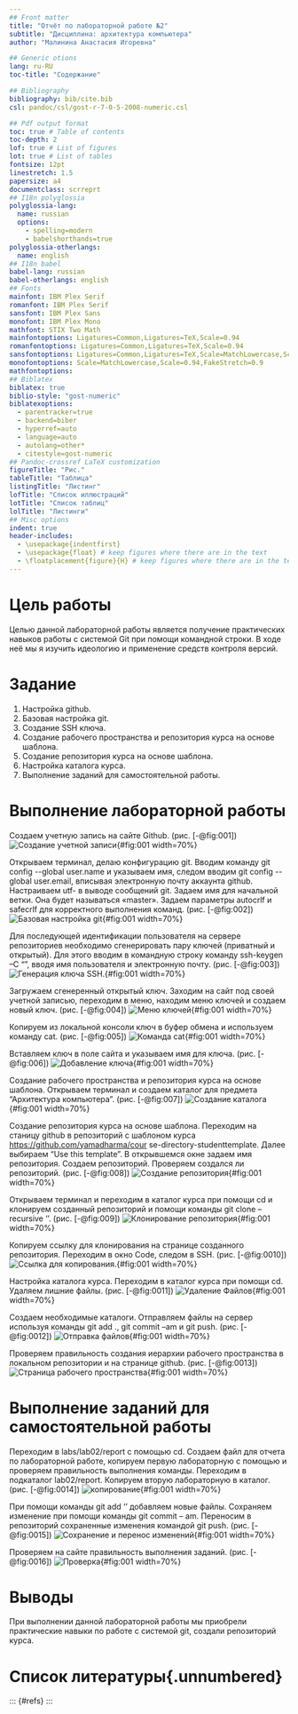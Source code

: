 ```yaml
---
## Front matter
title: "Отчёт по лабораторной работе №2"
subtitle: "Дисциплина: архитектура компьютера"
author: "Малинина Анастасия Игоревна"

## Generic otions
lang: ru-RU
toc-title: "Содержание"

## Bibliography
bibliography: bib/cite.bib
csl: pandoc/csl/gost-r-7-0-5-2008-numeric.csl

## Pdf output format
toc: true # Table of contents
toc-depth: 2
lof: true # List of figures
lot: true # List of tables
fontsize: 12pt
linestretch: 1.5
papersize: a4
documentclass: scrreprt
## I18n polyglossia
polyglossia-lang:
  name: russian
  options:
	- spelling=modern
	- babelshorthands=true
polyglossia-otherlangs:
  name: english
## I18n babel
babel-lang: russian
babel-otherlangs: english
## Fonts
mainfont: IBM Plex Serif
romanfont: IBM Plex Serif
sansfont: IBM Plex Sans
monofont: IBM Plex Mono
mathfont: STIX Two Math
mainfontoptions: Ligatures=Common,Ligatures=TeX,Scale=0.94
romanfontoptions: Ligatures=Common,Ligatures=TeX,Scale=0.94
sansfontoptions: Ligatures=Common,Ligatures=TeX,Scale=MatchLowercase,Scale=0.94
monofontoptions: Scale=MatchLowercase,Scale=0.94,FakeStretch=0.9
mathfontoptions:
## Biblatex
biblatex: true
biblio-style: "gost-numeric"
biblatexoptions:
  - parentracker=true
  - backend=biber
  - hyperref=auto
  - language=auto
  - autolang=other*
  - citestyle=gost-numeric
## Pandoc-crossref LaTeX customization
figureTitle: "Рис."
tableTitle: "Таблица"
listingTitle: "Листинг"
lofTitle: "Список иллюстраций"
lotTitle: "Список таблиц"
lolTitle: "Листинги"
## Misc options
indent: true
header-includes:
  - \usepackage{indentfirst}
  - \usepackage{float} # keep figures where there are in the text
  - \floatplacement{figure}{H} # keep figures where there are in the text
---
```


# Цель работы

Целью данной лабораторной работы является получение практических
навыков работы с системой Git при помощи командной строки. В ходе неё мы я
изучить идеологию и применение средств контроля версий.

# Задание

1. Настройка github.
2. Базовая настройка git.
3. Создание SSH ключа.
4. Создание рабочего пространства и репозитория курса на основе шаблона.
5. Создание репозитория курса на основе шаблона.
6. Настройка каталога курса.
7. Выполнение заданий для самостоятельной работы.


# Выполнение лабораторной работы

Создаем учетную запись на сайте Github. (рис. [-@fig:001])
![Создание учетной записи](image/1.png){#fig:001 width=70%}

Открываем терминал, делаю конфигурацию git. Вводим команду git config --global
user.name и указываем имя, следом вводим git config --global user.email, вписывая
электронную почту аккаунта github. Настраиваем utf- в выводе сообщений git. Задаем имя
для начальной ветки. Она будет называться «master». Задаем параметры autocrlf и safecrlf
для корректного выполнения команд. (рис. [-@fig:002])
![Базовая настройка git](image/2.png){#fig:001 width=70%}

Для последующей идентификации пользователя на сервере репозиториев
необходимо сгенерировать пару ключей (приватный и открытый). Для этого вводим в
командную строку команду ssh-keygen –C “”, вводя имя пользователя и электронную почту.
(рис. [-@fig:003])
![Генерация ключа SSH.](image/3.png){#fig:001 width=70%}

Загружаем сгенеренный открытый ключ. Заходим на сайт под своей учетной записью,
переходим в меню, находим меню ключей и создаем новый ключ. (рис. [-@fig:004])
![Меню ключей](image/4.png){#fig:001 width=70%}

Копируем из локальной консоли ключ в буфер обмена и используем команду cat. (рис. [-@fig:005])
![Команда cat](image/5.png){#fig:001 width=70%}

Вставляем ключ в поле сайта и указываем имя для ключа. (рис. [-@fig:006])
![Добавление ключа](image/6.png){#fig:001 width=70%}

Создание рабочего пространства и репозитория курса на основе шаблона.
Открываем терминал и создаем каталог для предмета “Архитектура компьютера”. (рис. [-@fig:007])
![Создание каталога](image/7.png){#fig:001 width=70%}

Создание репозитория курса на основе шаблона. Переходим на станицу github в репозиторий с шаблоном курса https://github.com/yamadharma/cour se-directory-studenttemplate. Далее выбираем “Use this template”. В открывшемся окне задаем имя репозитория. Создаем репозиторий. Проверяем создался ли репозиторий. (рис. [-@fig:008])
![Создание репозитория](image/8.png){#fig:001 width=70%}

Открываем терминал и переходим в каталог курса при помощи cd и клонируем
созданный репозиторий и помощи команды git clone –recursive ‘’. (рис. [-@fig:009])
![Клонирование репозитория](image/9.png){#fig:001 width=70%}

Копируем ссылку для клонирования на странице созданного репозитория. Переходим в
окно Code, следом в SSH. (рис. [-@fig:0010])
![Ссылка для копирования.](image/10.png){#fig:001 width=70%}

Настройка каталога курса. Переходим в каталог курса при помощи cd. Удаляем
лишние файлы. (рис. [-@fig:0011])
![Удаление Файлов](image/11.png){#fig:001 width=70%}

Создаем необходимые каталоги. Отправляем файлы на сервер используя команды
git add ., git commit –am и git push. (рис. [-@fig:0012])
![Отправка файлов](image/12.png){#fig:001 width=70%}

Проверяем правильность создания иерархии рабочего пространства в локальном
репозитории и на странице github. (рис. [-@fig:0013])
![Страница рабочего пространства](image/13.png){#fig:001 width=70%}


# Выполнение заданий для самостоятельной работы

Переходим в labs/lab02/report с помощью cd. Создаем файл для отчета по
лабораторной работе, копируем первую лабораторную с помощью и проверяем
правильность выполнения команды. Переходим в подкаталог lab02/report. Копируем
вторую лабораторную в каталог. (рис. [-@fig:0014])
![копирование](image/14.png){#fig:001 width=70%}

При помощи команды git add ‘’ добавляем новые файлы. Сохраняем изменение при помощи
команды git commit – am. Переносим в репозиторий сохраненные изменения командой git
push.  (рис. [-@fig:0015])
![Сохранение и перенос изменений](image/15.png){#fig:001 width=70%}

Проверяем на сайте правильность выполнения заданий. (рис. [-@fig:0016])
![Проверка](image/16.png){#fig:001 width=70%}

# Выводы

При выполнении данной лабораторной работы мы приобрели практические
навыки по работе с системой git, создали репозиторий курса.

# Список литературы{.unnumbered}

::: {#refs}
:::
